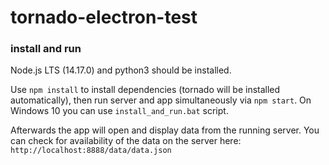 # tornado-electron-test

### install and run

Node.js LTS (14.17.0) and python3 should be installed.

Use `npm install` to install dependencies (tornado will be installed automatically), then run server and app simultaneously via `npm start`.
On Windows 10 you can use `install_and_run.bat` script.

Afterwards the app will open and display data from the running server. 
You can check for availability of the data on the server here: 
`http://localhost:8888/data/data.json`
